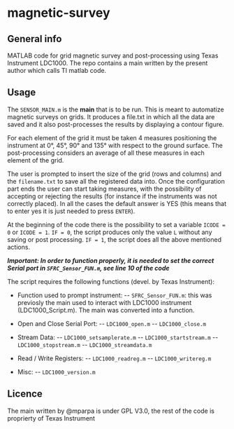 # magnetic-survey

## General info
MATLAB code for grid magnetic survey and post-processing using Texas Instrument LDC1000. The repo contains a main written by the present author which calls TI matlab code.

## Usage
The `SENSOR_MAIN.m` is the **main** that is to be run. This is meant to automatize magnetic surveys on grids. It produces a file.txt in which all the data are saved and it also post-processes the results by displaying a contour figure.

For each element of the grid it must be taken 4 measures positioning the instrument at 0°, 45°, 90° and 135° with respect to the ground surface. The post-processing considers an average of all these measures in each element of the grid.

The user is prompted to insert the size of the grid (rows and columns) and the `filename.txt` to save all the registered data into. Once the configuration part ends the user can start taking measures, with the possibility of accepting or rejecting the results (for instance if the instruments was not correctly placed). In all the cases the default answer is YES (this means that to enter yes it is just needed to press `ENTER`).

At the beginning of the code there is the possibility to set a variable `ICODE = 0` or `ICODE = 1`. 
`IF = 0`, the script produces only the value `L` without any saving or post processing.
`IF = 1`, the script does all the above mentioned actions.

***Important: In order to function properly, it is needed to set the correct Serial port in `SFRC_Sensor_FUN.m`, see line 10 of the code***

The script requires the following functions (devel. by Texas Instrument):
- Function used to prompt instrument:
    -- `SFRC_Sensor_FUN.m`: this was previosly the main used to interact with LDC1000 instrument (LDC1000_Script.m). The main was converted into a function.
    
- Open and Close Serial Port:
    -- `LDC1000_open.m`
    -- `LDC1000_close.m`
    
- Stream Data:
    -- `LDC1000_setsamplerate.m`
    -- `LDC1000_startstream.m`
    -- `LDC1000_stopstream.m`
    -- `LDC1000_streamdata.m`

- Read / Write Registers:
    -- `LDC1000_readreg.m`
    -- `LDC1000_writereg.m`

- Misc:
    -- `LDC1000_version.m`

## Licence
The main written by @mparpa is under GPL V3.0, the rest of the code is proprierty of Texas Instrument
